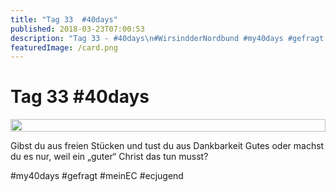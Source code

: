 ```yaml
---
title: "Tag 33  #40days"
published: 2018-03-23T07:00:53
description: "Tag 33 - #40days\n#WirsindderNordbund #my40days #gefragt #meinEC #ecjugend"
featuredImage: /card.png
---
```


# Tag 33  #40days

<div style="display: grid; grid-template-columns: repeat(1, 1fr); grid-gap: 5px;">
<img src="/old/40DAYS_03-23_OUT-tag-33.jpg" alt width="100%">
</div>

Gibst du aus freien Stücken und tust du aus Dankbarkeit Gutes oder machst du es nur, weil ein &#8222;guter&#8220; Christ das tun musst?

#my40days #gefragt #meinEC #ecjugend
